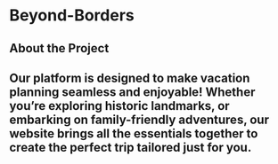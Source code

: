 # Beyond-Borders

## About the Project

Our platform is designed to make vacation planning seamless and enjoyable! Whether you’re exploring historic landmarks, or embarking on family-friendly adventures, our website brings all the essentials together to create the perfect trip tailored just for you.
---